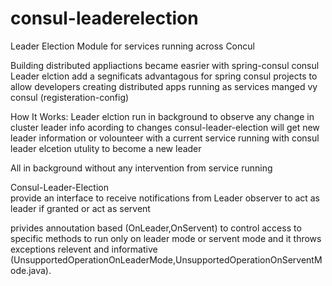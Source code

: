 # consul-leaderelection
 Leader Election Module for services running across Concul

Building distributed appliactions became easrier with spring-consul 
consul Leader elction add a segnificats advantagous for spring consul projects 
to allow developers creating distributed apps running as services manged vy consul (registeration-config)

How It Works:
Leader elction run in background to observe any change in cluster leader info
acording to changes consul-leader-election will get new leader information or volounteer with a current service running with consul leader elcetion utulity to become a new leader 

All in background without any intervention from service running  


Consul-Leader-Election  
provide an interface  to receive notifications from Leader observer to act as leader if granted or act as servent 

privides annoutation based (OnLeader,OnServent) to control access to specific methods to run only on leader mode or servent mode and it throws exceptions relevent and informative (UnsupportedOperationOnLeaderMode,UnsupportedOperationOnServentMode.java).








